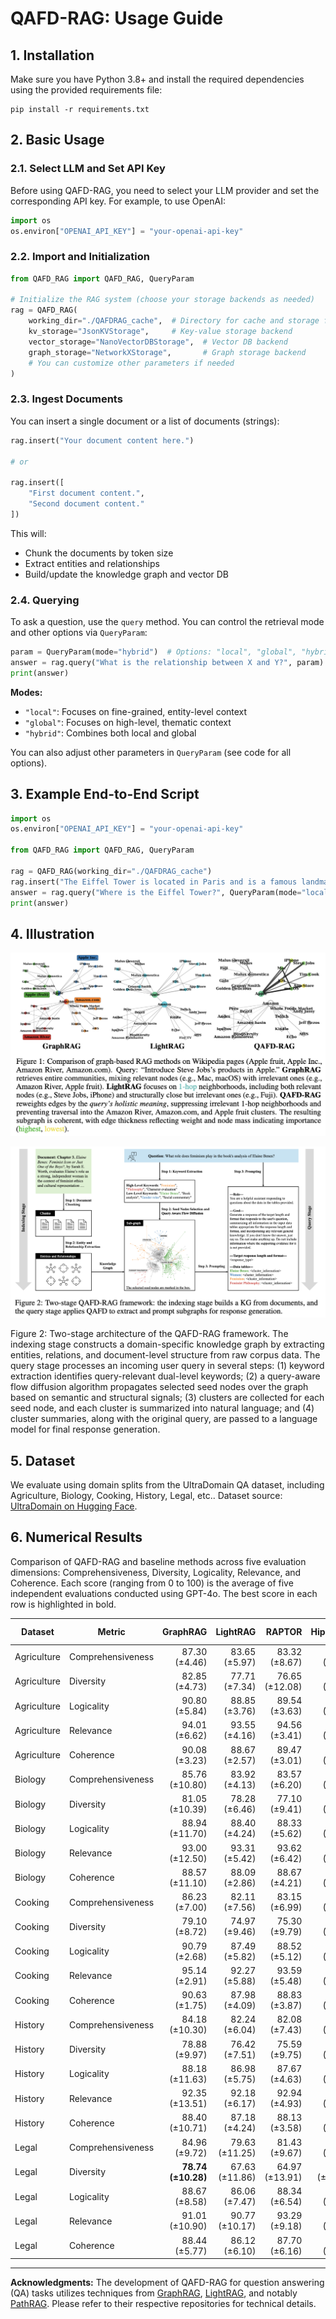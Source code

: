 # QAFD-RAG: Usage Guide

## 1. Installation

Make sure you have Python 3.8+ and install the required dependencies using the provided requirements file:

```
pip install -r requirements.txt
```

## 2. Basic Usage

### 2.1. Select LLM and Set API Key

Before using QAFD-RAG, you need to select your LLM provider and set the corresponding API key. For example, to use OpenAI:

```python
import os
os.environ["OPENAI_API_KEY"] = "your-openai-api-key"
```

### 2.2. Import and Initialization

```python
from QAFD_RAG import QAFD_RAG, QueryParam

# Initialize the RAG system (choose your storage backends as needed)
rag = QAFD_RAG(
    working_dir="./QAFDRAG_cache",  # Directory for cache and storage files
    kv_storage="JsonKVStorage",     # Key-value storage backend
    vector_storage="NanoVectorDBStorage",  # Vector DB backend
    graph_storage="NetworkXStorage",       # Graph storage backend
    # You can customize other parameters if needed
)
```

### 2.3. Ingest Documents

You can insert a single document or a list of documents (strings):

```python
rag.insert("Your document content here.")

# or

rag.insert([
    "First document content.",
    "Second document content."
])
```

This will:
- Chunk the documents by token size
- Extract entities and relationships
- Build/update the knowledge graph and vector DB

### 2.4. Querying

To ask a question, use the `query` method. You can control the retrieval mode and other options via `QueryParam`:

```python
param = QueryParam(mode="hybrid")  # Options: "local", "global", "hybrid", "combined"
answer = rag.query("What is the relationship between X and Y?", param)
print(answer)
```

**Modes:**
- `"local"`: Focuses on fine-grained, entity-level context
- `"global"`: Focuses on high-level, thematic context
- `"hybrid"`: Combines both local and global

You can also adjust other parameters in `QueryParam` (see code for all options).

## 3. Example End-to-End Script

```python
import os
os.environ["OPENAI_API_KEY"] = "your-openai-api-key"

from QAFD_RAG import QAFD_RAG, QueryParam

rag = QAFD_RAG(working_dir="./QAFDRAG_cache")
rag.insert("The Eiffel Tower is located in Paris and is a famous landmark.")
answer = rag.query("Where is the Eiffel Tower?", QueryParam(mode="local"))
print(answer)
```

## 4. Illustration

![Graph-Based RAG Comparison](fig-apple.png)

![QAFD-RAG Illustration](fig-two-stage.png)

Figure 2: Two-stage architecture of the QAFD-RAG framework. The indexing stage constructs a domain-specific knowledge graph by extracting entities, relations, and document-level structure from raw corpus data. The query stage processes an incoming user query in several steps: (1) keyword extraction identifies query-relevant dual-level keywords; (2) a query-aware flow diffusion algorithm propagates selected seed nodes over the graph based on semantic and structural signals; (3) clusters are collected for each seed node, and each cluster is summarized into natural language; and (4) cluster summaries, along with the original query, are passed to a language model for final response generation.

## 5. Dataset

We evaluate using domain splits from the UltraDomain QA dataset, including Agriculture, Biology, Cooking, History, Legal, etc.. Dataset source: [UltraDomain on Hugging Face](https://huggingface.co/datasets/TommyChien/UltraDomain).

## 6. Numerical Results

Comparison of QAFD-RAG and baseline methods across five evaluation dimensions: Comprehensiveness, Diversity, Logicality, Relevance, and Coherence. Each score (ranging from 0 to 100) is the average of five independent evaluations conducted using GPT-4o. The best score in each row is highlighted in bold.

| Dataset | Metric | GraphRAG | LightRAG | RAPTOR | HippoRAG | QAFD-RAG |
| --- | --- | ---: | ---: | ---: | ---: | ---: |
| Agriculture | Comprehensiveness | 87.30 (±4.46) | 83.65 (±5.97) | 83.32 (±8.67) | 82.51 (±5.14) | **89.93 (±3.36)** |
| Agriculture | Diversity         | 82.85 (±4.73) | 77.71 (±7.34) | 76.65 (±12.08) | 76.26 (±9.23) | **84.95 (±4.26)** |
| Agriculture | Logicality        | 90.80 (±5.84) | 88.85 (±3.76) | 89.54 (±3.63) | 88.84 (±3.26) | **92.10 (±2.53)** |
| Agriculture | Relevance         | 94.01 (±6.62) | 93.55 (±4.16) | 94.56 (±3.41) | 94.09 (±2.48) | **95.67 (±3.28)** |
| Agriculture | Coherence         | 90.08 (±3.23) | 88.67 (±2.57) | 89.47 (±3.01) | 88.79 (±2.73) | **92.00 (±1.62)** |
| Biology     | Comprehensiveness | 85.76 (±10.80) | 83.92 (±4.13) | 83.57 (±6.20) | 83.07 (±4.15) | **89.44 (±3.92)** |
| Biology     | Diversity         | 81.05 (±10.39) | 78.28 (±6.46) | 77.10 (±9.41) | 76.91 (±7.25) | **85.13 (±4.11)** |
| Biology     | Logicality        | 88.94 (±11.70) | 88.40 (±4.24) | 88.33 (±5.62) | 88.07 (±3.69) | **91.19 (±4.20)** |
| Biology     | Relevance         | 93.00 (±12.50) | 93.31 (±5.42) | 93.62 (±6.42) | 93.62 (±3.53) | **95.05 (±4.71)** |
| Biology     | Coherence         | 88.57 (±11.10) | 88.09 (±2.86) | 88.67 (±4.21) | 88.52 (±2.90) | **91.33 (±2.59)** |
| Cooking     | Comprehensiveness | 86.23 (±7.00) | 82.11 (±7.56) | 83.15 (±6.99) | 82.52 (±4.55) | **89.25 (±3.82)** |
| Cooking     | Diversity         | 79.10 (±8.72) | 74.97 (±9.46) | 75.30 (±9.79) | 74.13 (±7.25) | **83.42 (±5.25)** |
| Cooking     | Logicality        | 90.79 (±2.68) | 87.49 (±5.82) | 88.52 (±5.12) | 88.40 (±3.20) | **91.35 (±2.73)** |
| Cooking     | Relevance         | 95.14 (±2.91) | 92.27 (±5.88) | 93.59 (±5.48) | 93.71 (±2.66) | **95.45 (±2.83)** |
| Cooking     | Coherence         | 90.63 (±1.75) | 87.98 (±4.09) | 88.83 (±3.87) | 88.57 (±2.61) | **91.58 (±2.04)** |
| History     | Comprehensiveness | 84.18 (±10.30) | 82.24 (±6.04) | 82.08 (±7.43) | 80.45 (±6.95) | **87.75 (±3.96)** |
| History     | Diversity         | 78.88 (±9.97) | 76.42 (±7.51) | 75.59 (±9.75) | 74.61 (±8.22) | **83.14 (±4.40)** |
| History     | Logicality        | 88.18 (±11.63) | 86.98 (±5.75) | 87.67 (±4.63) | 86.37 (±6.36) | **90.04 (±3.93)** |
| History     | Relevance         | 92.35 (±13.51) | 92.18 (±6.17) | 92.94 (±4.93) | 91.54 (±8.22) | **93.77 (±6.25)** |
| History     | Coherence         | 88.40 (±10.71) | 87.18 (±4.24) | 88.13 (±3.58) | 86.97 (±4.77) | **90.55 (±2.37)** |
| Legal       | Comprehensiveness | 84.96 (±9.72) | 79.63 (±11.25) | 81.43 (±9.67) | 82.23 (±8.85) | **86.19 (±5.86)** |
| Legal       | Diversity         | **78.74 (±10.28)** | 67.63 (±11.86) | 64.97 (±13.91) | 64.28 (±11.31) | 77.14 (±7.42) |
| Legal       | Logicality        | 88.67 (±8.58) | 86.06 (±7.47) | 88.34 (±6.54) | 88.56 (±7.64) | **90.06 (±5.06)** |
| Legal       | Relevance         | 91.01 (±10.90) | 90.77 (±10.17) | 93.29 (±9.18) | 93.60 (±9.45) | **93.30 (±9.66)** |
| Legal       | Coherence         | 88.44 (±5.77) | 86.12 (±6.10) | 87.70 (±6.16) | 87.95 (±6.39) | **89.99 (±3.35)** |
---

**Acknowledgments:** The development of QAFD-RAG for question answering (QA) tasks utilizes techniques from [GraphRAG](https://github.com/microsoft/graphrag), [LightRAG](https://github.com/HKUDS/LightRAG), and notably [PathRAG](https://github.com/BUPT-GAMMA/PathRAG). Please refer to their respective repositories for technical details.
